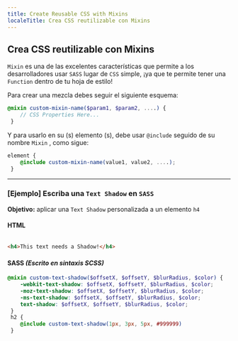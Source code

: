 ```yaml
---
title: Create Reusable CSS with Mixins
localeTitle: Crea CSS reutilizable con Mixins
---
```

## Crea CSS reutilizable con Mixins

`Mixin` es una de las excelentes características que permite a los desarrolladores usar `SASS` lugar de `CSS` simple, ¡ya que te permite tener una `Function` dentro de tu hoja de estilo!

Para crear una mezcla debes seguir el siguiente esquema:

```scss
@mixin custom-mixin-name($param1, $param2, ....) { 
    // CSS Properties Here... 
 } 
```

Y para usarlo en su (s) elemento (s), debe usar `@include` seguido de su nombre `Mixin` , como sigue:

```scss
element { 
    @include custom-mixin-name(value1, value2, ....); 
 } 
```

* * *

### \[Ejemplo\] Escriba una `Text Shadow` en `SASS`

**Objetivo:** aplicar una `Text Shadow` personalizada a un elemento `h4`

#### HTML

```html

<h4>This text needs a Shadow!</h4> 
```

#### SASS _(Escrito en sintaxis SCSS)_

```scss
@mixin custom-text-shadow($offsetX, $offsetY, $blurRadius, $color) { 
    -webkit-text-shadow: $offsetX, $offsetY, $blurRadius, $color; 
    -moz-text-shadow: $offsetX, $offsetY, $blurRadius, $color; 
    -ms-text-shadow: $offsetX, $offsetY, $blurRadius, $color; 
    text-shadow: $offsetX, $offsetY, $blurRadius, $color; 
 } 
 h2 { 
    @include custom-text-shadow(1px, 3px, 5px, #999999) 
 } 

```